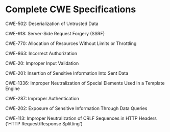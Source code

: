 

# Complete CWE Specifications

CWE-502: Deserialization of Untrusted Data

CWE-918: Server-Side Request Forgery (SSRF)

CWE-770: Allocation of Resources Without Limits or Throttling

CWE-863: Incorrect Authorization

CWE-20: Improper Input Validation

CWE-201: Insertion of Sensitive Information Into Sent Data

CWE-1336: Improper Neutralization of Special Elements Used in a Template Engine

CWE-287: Improper Authentication

CWE-202: Exposure of Sensitive Information Through Data Queries

CWE-113: Improper Neutralization of CRLF Sequences in HTTP Headers ('HTTP Request/Response Splitting')